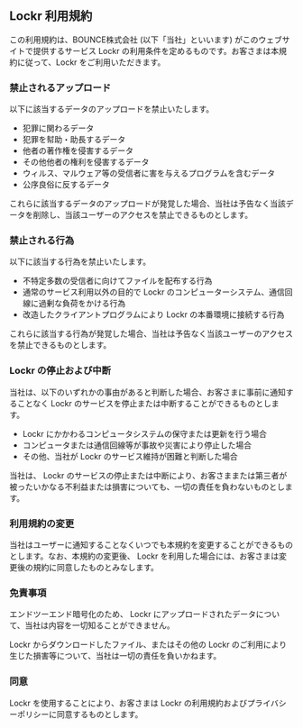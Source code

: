 ## Lockr 利用規約

この利用規約は、BOUNCE株式会社 (以下「当社」といいます) がこのウェブサイトで提供するサービス Lockr の利用条件を定めるものです。お客さまは本規約に従って、Lockr をご利用いただきます。

### 禁止されるアップロード

以下に該当するデータのアップロードを禁止いたします。

- 犯罪に関わるデータ
- 犯罪を幇助・助長するデータ
- 他者の著作権を侵害するデータ
- その他他者の権利を侵害するデータ
- ウィルス、マルウェア等の受信者に害を与えるプログラムを含むデータ
- 公序良俗に反するデータ

これらに該当するデータのアップロードが発覚した場合、当社は予告なく当該データを削除し、当該ユーザーのアクセスを禁止できるものとします。

### 禁止される行為

以下に該当する行為を禁止いたします。

- 不特定多数の受信者に向けてファイルを配布する行為
- 通常のサービス利用以外の目的で Lockr のコンピューターシステム、通信回線に過剰な負荷をかける行為
- 改造したクライアントプログラムにより Lockr の本番環境に接続する行為

これらに該当する行為が発覚した場合、当社は予告なく当該ユーザーのアクセスを禁止できるものとします。

###  Lockr の停止および中断

当社は、以下のいずれかの事由があると判断した場合、お客さまに事前に通知することなく Lockr のサービスを停止または中断することができるものとします。

- Lockr にかかわるコンピュータシステムの保守または更新を行う場合
- コンピュータまたは通信回線等が事故や災害により停止した場合
- その他、当社が Lockr のサービス維持が困難と判断した場合

当社は、 Lockr のサービスの停止または中断により、お客さままたは第三者が被ったいかなる不利益または損害についても、一切の責任を負わないものとします。

### 利用規約の変更

当社はユーザーに通知することなくいつでも本規約を変更することができるものとします。なお、本規約の変更後、 Lockr を利用した場合には、お客さまは変更後の規約に同意したものとみなします。

### 免責事項

エンドツーエンド暗号化のため、 Lockr にアップロードされたデータについて、当社は内容を一切知ることができません。

Lockr からダウンロードしたファイル、またはその他の Lockr のご利用により生じた損害等について、当社は一切の責任を負いかねます。

### 同意

Lockr を使用することにより、お客さまは Lockr の利用規約およびプライバシーポリシーに同意するものとします。
